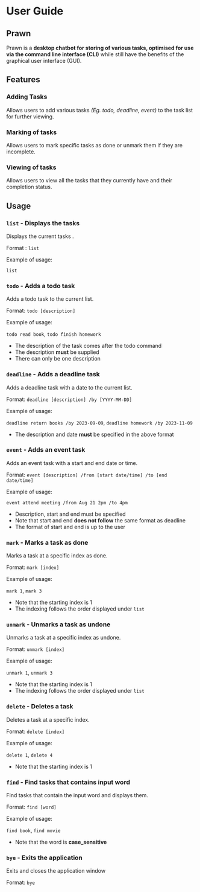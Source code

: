 # User Guide
## Prawn
Prawn is a **desktop chatbot for storing of various tasks, optimised for
use via the command line interface (CLI)** while still have the benefits
of the graphical user interface (GUI). 
## Features 

### Adding Tasks

Allows users to add various tasks *(Eg. todo, deadline, event)* to the 
task list for further viewing.

### Marking of tasks

Allows users to mark specific tasks as done or unmark them if they
are incomplete.

### Viewing of tasks

Allows users to view all the tasks that they currently have and their
completion status.

## Usage

### `list` - Displays the tasks

Displays the current tasks .

Format : `list`

Example of usage: 

`list`

### `todo` - Adds a todo task

Adds a todo task to the current list.

Format: `todo [description]`

Example of usage:

`todo read book`, `todo finish homework`

- The description of the task comes after the todo command
- The description **must** be supplied
- There can only be one description

### `deadline` - Adds a deadline task

Adds a deadline task with a date to the current list.

Format: `deadline [description] /by [YYYY-MM-DD]`

Example of usage:

`deadline return books /by 2023-09-09`, `deadline homework /by 2023-11-09`

- The description and date **must** be specified in the above format

### `event` - Adds an event task

Adds an event task with a start and end date or time.

Format: `event [description] /from [start date/time] /to [end date/time]`

Example of usage:

`event attend meeting /from Aug 21 2pm /to 4pm`

- Description, start and end must be specified
- Note that start and end **does not follow** the same format as deadline
- The format of start and end is up to the user

### `mark` - Marks a task as done

Marks a task at a specific index as done.

Format: `mark [index]`

Example of usage:

`mark 1`, `mark 3`

- Note that the starting index is 1
- The indexing follows the order displayed under `list`

### `unmark` - Unmarks a task as undone

Unmarks a task at a specific index as undone.

Format: `unmark [index]`

Example of usage:

`unmark 1`, `unmark 3`

- Note that the starting index is 1
- The indexing follows the order displayed under `list`

### `delete` - Deletes a task

Deletes a task at a specific index.

Format: `delete [index]`

Example of usage:

`delete 1`, `delete 4`

- Note that the starting index is 1

### `find` - Find tasks that contains input word

Find tasks that contain the input word and displays them.

Format: `find [word]`

Example of usage:

`find book`, `find movie`

- Note that the word is **case_sensitive**

### `bye` - Exits the application

Exits and closes the application window

Format: `bye`



